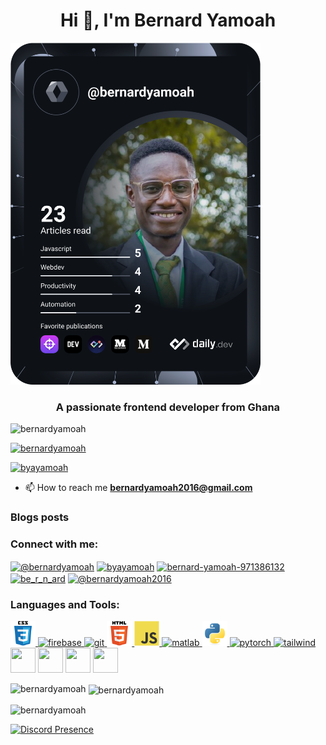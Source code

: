 <h1 align="center">Hi 👋, I'm Bernard Yamoah</h1>
<a href="https://app.daily.dev/DailyDevTips"><img src="https://github.com/bernardyamoah/bernardyamoah/blob/main/devcard.svg" width="400" alt="Bernard Yamoah's Dev Card"/></a>
<h3 align="center">A passionate frontend developer from Ghana</h3>

<p align="left"> <img src="https://komarev.com/ghpvc/?username=bernardyamoah&label=Profile%20views&color=00ff00&style=plastic" alt="bernardyamoah" /> </p>

<p align="left"> <a href="https://github.com/ryo-ma/github-profile-trophy"><img src="https://github-profile-trophy.vercel.app/?username=bernardyamoah" alt="bernardyamoah" /></a> </p>

<p align="left"> <a href="https://twitter.com/byayamoah" target="blank"><img src="https://img.shields.io/twitter/follow/byayamoah?logo=twitter&style=for-the-badge" alt="byayamoah" /></a> </p>

- 📫 How to reach me **bernardyamoah2016@gmail.com**

### Blogs posts
<!-- BLOG-POST-LIST:START -->
<!-- BLOG-POST-LIST:END -->

<h3 align="left">Connect with me:</h3>
<p align="left">
<a href="https://dev.to/@bernardyamoah" target="blank"><img align="center" src="https://raw.githubusercontent.com/rahuldkjain/github-profile-readme-generator/master/src/images/icons/Social/devto.svg" alt="@bernardyamoah" height="30" width="40" /></a>
<a href="https://twitter.com/byayamoah" target="blank"><img align="center" src="https://raw.githubusercontent.com/rahuldkjain/github-profile-readme-generator/master/src/images/icons/Social/twitter.svg" alt="byayamoah" height="30" width="40" /></a>
<a href="https://linkedin.com/in/bernard-yamoah-971386132" target="blank"><img align="center" src="https://raw.githubusercontent.com/rahuldkjain/github-profile-readme-generator/master/src/images/icons/Social/linked-in-alt.svg" alt="bernard-yamoah-971386132" height="30" width="40" /></a>
<a href="https://instagram.com/be_r_n_ard" target="blank"><img align="center" src="https://raw.githubusercontent.com/rahuldkjain/github-profile-readme-generator/master/src/images/icons/Social/instagram.svg" alt="be_r_n_ard" height="30" width="40" /></a>
<a href="https://medium.com/@bernardyamoah2016" target="blank"><img align="center" src="https://raw.githubusercontent.com/rahuldkjain/github-profile-readme-generator/master/src/images/icons/Social/medium.svg" alt="@bernardyamoah2016" height="30" width="40" /></a>
</p>

          
<h3 align="left">Languages and Tools:</h3>
<p align="left"> <a href="https://www.w3schools.com/css/" target="_blank" rel="noreferrer"> <img src="https://raw.githubusercontent.com/devicons/devicon/master/icons/css3/css3-original-wordmark.svg" alt="css3" width="40" height="40"/> </a> <a href="https://firebase.google.com/" target="_blank" rel="noreferrer"> <img src="https://www.vectorlogo.zone/logos/firebase/firebase-icon.svg" alt="firebase" width="40" height="40"/> </a> <a href="https://git-scm.com/" target="_blank" rel="noreferrer"> <img src="https://www.vectorlogo.zone/logos/git-scm/git-scm-icon.svg" alt="git" width="40" height="40"/> </a> <a href="https://www.w3.org/html/" target="_blank" rel="noreferrer"> <img src="https://raw.githubusercontent.com/devicons/devicon/master/icons/html5/html5-original-wordmark.svg" alt="html5" width="40" height="40"/> </a> <a href="https://developer.mozilla.org/en-US/docs/Web/JavaScript" target="_blank" rel="noreferrer"> <img src="https://raw.githubusercontent.com/devicons/devicon/master/icons/javascript/javascript-original.svg" alt="javascript" width="40" height="40"/> </a> <a href="https://www.mathworks.com/" target="_blank" rel="noreferrer"> <img src="https://upload.wikimedia.org/wikipedia/commons/2/21/Matlab_Logo.png" alt="matlab" width="40" height="40"/> </a> <a href="https://www.python.org" target="_blank" rel="noreferrer"> <img src="https://raw.githubusercontent.com/devicons/devicon/master/icons/python/python-original.svg" alt="python" width="40" height="40"/> </a> <a href="https://pytorch.org/" target="_blank" rel="noreferrer"> <img src="https://www.vectorlogo.zone/logos/pytorch/pytorch-icon.svg" alt="pytorch" width="40" height="40"/> </a> <a href="https://tailwindcss.com/" target="_blank" rel="noreferrer"> <img src="https://www.vectorlogo.zone/logos/tailwindcss/tailwindcss-icon.svg" alt="tailwind" width="40" height="40"/> </a>
<img src="https://cdn.jsdelivr.net/gh/devicons/devicon/icons/nextjs/nextjs-original-wordmark.svg" width="40" height="40" />
<img src="https://cdn.jsdelivr.net/gh/devicons/devicon/icons/appwrite/appwrite-original-wordmark.svg"width="40" height="40" />  
<img src="https://cdn.jsdelivr.net/gh/devicons/devicon/icons/materialui/materialui-original.svg"width="40" height="40" />
 <img src="https://cdn.jsdelivr.net/gh/devicons/devicon/icons/react/react-original.svg"width="40" height="40" />
</p>

                 
<p><img align="left" src="https://github-readme-stats.vercel.app/api/top-langs?username=bernardyamoah&show_icons=true&locale=en&layout=compact" alt="bernardyamoah" /></p>

<p>&nbsp;<img align="center" src="https://github-readme-stats.vercel.app/api?username=bernardyamoah&show_icons=true&locale=en" alt="bernardyamoah" /></p>

<p><img align="center" src="https://github-readme-streak-stats.herokuapp.com/?user=bernardyamoah&" alt="bernardyamoah" /></p>

[![Discord Presence](https://lanyard.cnrad.dev/api/328300895232065567)](https://discord.com/users/328300895232065567)
